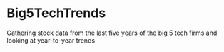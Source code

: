 # Big5TechTrends
Gathering stock data from the last five years of the big 5 tech firms and looking at year-to-year trends
